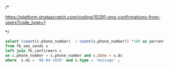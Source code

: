 /*

https://platform.stratascratch.com/coding/10291-sms-confirmations-from-users?code_type=1

*/
```sql
select (count(c.phone_number)  / count(s.phone_number)) *100 as percentage
from fb_sms_sends s
left join fb_confirmers c
on c.phone_number = s.phone_number and c.date = s.ds
where  s.ds = '08-04-2020' and s.type = 'message' ;
```

